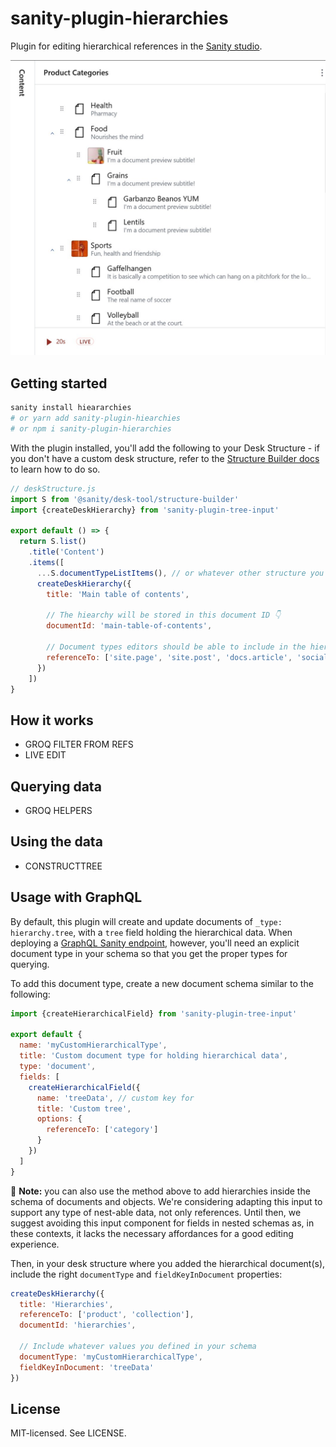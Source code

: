 # sanity-plugin-hierarchies

Plugin for editing hierarchical references in the [Sanity studio](https://www.sanity.io/docs/sanity-studio).

![Screenshot of the plugin](/screenshot-1.jpg)

## Getting started

```bash
sanity install hieararchies
# or yarn add sanity-plugin-hiearchies
# or npm i sanity-plugin-hierarchies
```

With the plugin installed, you'll add the following to your Desk Structure - if you don't have a custom desk structure, refer to the [Structure Builder docs](https://www.sanity.io/docs/overview-structure-builder) to learn how to do so.

```js
// deskStructure.js
import S from '@sanity/desk-tool/structure-builder'
import {createDeskHierarchy} from 'sanity-plugin-tree-input'

export default () => {
  return S.list()
    .title('Content')
    .items([
      ...S.documentTypeListItems(), // or whatever other structure you have
      createDeskHierarchy({
        title: 'Main table of contents',

        // The hiearchy will be stored in this document ID 👇
        documentId: 'main-table-of-contents',

        // Document types editors should be able to include in the hierarchy
        referenceTo: ['site.page', 'site.post', 'docs.article', 'social.youtubeVideo']
      })
    ])
}
```

## How it works

- GROQ FILTER FROM REFS
- LIVE EDIT

## Querying data

- GROQ HELPERS

## Using the data

- CONSTRUCTTREE

## Usage with GraphQL

By default, this plugin will create and update documents of `_type: hierarchy.tree`, with a `tree` field holding the hierarchical data. When deploying a [GraphQL Sanity endpoint](https://www.sanity.io/docs/graphql), however, you'll need an explicit document type in your schema so that you get the proper types for querying.

To add this document type, create a new document schema similar to the following:

```js
import {createHierarchicalField} from 'sanity-plugin-tree-input'

export default {
  name: 'myCustomHierarchicalType',
  title: 'Custom document type for holding hierarchical data',
  type: 'document',
  fields: [
    createHierarchicalField({
      name: 'treeData', // custom key for
      title: 'Custom tree',
      options: {
        referenceTo: ['category']
      }
    })
  ]
}
```

📌 **Note:** you can also use the method above to add hierarchies inside the schema of documents and objects. We're considering adapting this input to support any type of nest-able data, not only references. Until then, we suggest avoiding this input component for fields in nested schemas as, in these contexts, it lacks the necessary affordances for a good editing experience.

Then, in your desk structure where you added the hierarchical document(s), include the right `documentType` and `fieldKeyInDocument` properties:

```js
createDeskHierarchy({
  title: 'Hierarchies',
  referenceTo: ['product', 'collection'],
  documentId: 'hierarchies',

  // Include whatever values you defined in your schema
  documentType: 'myCustomHierarchicalType',
  fieldKeyInDocument: 'treeData'
})
```

## License

MIT-licensed. See LICENSE.
